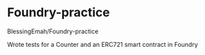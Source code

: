# Foundry-practice
BlessingEmah/Foundry-practice

Wrote tests for a Counter and an ERC721 smart contract in Foundry

